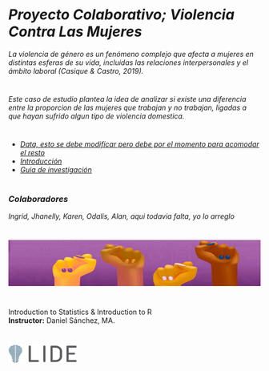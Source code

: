 #
# *Proyecto Colaborativo; Violencia Contra Las Mujeres* 

*La violencia de género es un fenómeno complejo que afecta a mujeres en distintas esferas de su vida, incluidas las relaciones interpersonales y el ámbito laboral (Casique & Castro, 2019).*
# 

*Este caso de estudio plantea la idea de analizar si existe una diferencia entre la proporcion de las mujeres que trabajan y no trabajan, ligadas a que hayan sufrido algun tipo de violencia domestica.*


#

- [*Data, esto se debe modificar pero debe por el momento para acomodar el resto*](Data)
- [*Introducción*]() 
- [*Guia de investigación*]()

#
### *Colaboradores* 
*Ingrid, Jhanelly, Karen, Odalis, Alan, aqui todavia falta, yo lo arreglo*
#

![alt text](Imagenes/image.png)
#

Introduction to Statistics & Introduction to R  
**Instructor:** Daniel Sánchez, MA. 
# 
![alt text](Imagenes/image3.png)